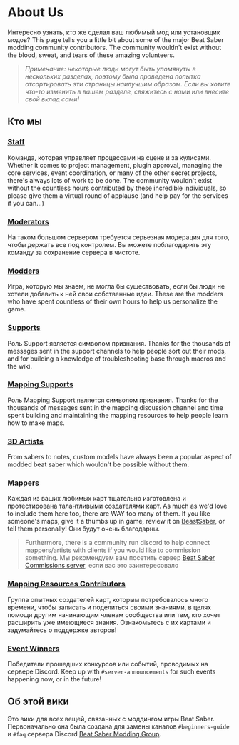 # About Us
Интересно узнать, кто же сделал ваш любимый мод или установщик модов? This page tells you a little bit about some of the major Beat Saber modding community contributors. The community wouldn't exist without the blood, sweat, and tears of these amazing volunteers.

> *Примечание: некоторые люди могут быть упомянуты в нескольких разделах, поэтому была проведена попытка отсортировать эти страницы наилучшим образом. Если вы хотите что-то изменить в вашем разделе, свяжитесь с нами или внесите свой вклад сами!*

## Кто мы

### [Staff](./staff.md)
Команда, которая управляет процессами на сцене и за кулисами. Whether it comes to project management, plugin approval, managing the core services, event coordination, or many of the other secret projects, there's always lots of work to be done. The community wouldn't exist without the countless hours contributed by these incredible individuals, so please give them a virtual round of applause (and help pay for the services if you can...)

### [Moderators](./moderators.md)
На таком большом сервером требуется серьезная модерация для того, чтобы держать все под контролем. Вы можете поблагодарить эту команду за сохранение сервера в чистоте.

### [Modders](./modders.md)
Игра, которую мы знаем, не могла бы существовать, если бы люди не хотели добавить к ней свои собственные идеи. These are the modders who have spent countless of their own hours to help us personalize the game.

### [Supports](./supports.md)
Роль Support является символом признания. Thanks for the thousands of messages sent in the support channels to help people sort out their mods, and for building a knowledge of troubleshooting base through macros and the wiki.

### [Mapping Supports](./mapping-supports.md)
Роль Mapping Support является символом признания. Thanks for the thousands of messages sent in the mapping discussion channel and time spent building and maintaining the mapping resources to help people learn how to make maps.

### [3D Artists](./3d-artists.md)
From sabers to notes, custom models have always been a popular aspect of modded beat saber which wouldn't be possible without them.

### Mappers
Каждая из ваших любимых карт тщательно изготовлена и протестирована талантливыми создателями карт. As much as we'd love to include them here too, there are WAY too many of them. If you like someone's maps, give it a thumbs up in game, review it on [BeastSaber](https://bsaber.com), or tell them personally! Они будут очень благодарны.

> Furthermore, there is a community run discord to help connect mappers/artists with clients if you would like to commission something. Мы рекомендуем вам посетить сервер [Beat Saber Commissions server](https://discord.gg/4RbcH5G), если вас это заинтересовало

### [Mapping Resources Contributors](/mapping/mapping-credits.md)
Группа опытных создателей карт, которым потребовалось много времени, чтобы записать и поделиться своими знаниями, в целях помощи другим начинающим членам сообщества или тем, кто хочет расширить уже имеющиеся знания. Ознакомьтесь с их картами и задумайтесь о поддержке авторов!

### [Event Winners](./event-winner.md)
Победители прошедших конкурсов или событий, проводимых на сервере Discord. Keep up with `#server-announcements` for such events happening now, or in the future!

## Об этой вики
Это вики для всех вещей, связанных с моддингом игры Beat Saber. Первоначально она была создана для замены каналов `#beginners-guide` и `#faq` сервера Discord [Beat Saber Modding Group](https://discord.gg/beatsabermods).
